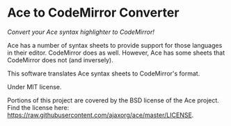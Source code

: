 # Ace to CodeMirror Converter

*Convert your Ace syntax highlighter to CodeMirror!*

Ace has a number of syntax sheets to provide support for those languages in
their editor. CodeMirror does as well. However, Ace has some sheets that
CodeMirror does not (and inversely).

This software translates Ace syntax sheets to CodeMirror's format.

Under MIT license.

Portions of this project are covered by the BSD license of the Ace project.
Find the license here: <https://raw.githubusercontent.com/ajaxorg/ace/master/LICENSE>.
